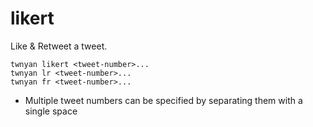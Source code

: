 # likert

Like & Retweet a tweet.

```
twnyan likert <tweet-number>...
twnyan lr <tweet-number>...
twnyan fr <tweet-number>...
```

- Multiple tweet numbers can be specified by separating them with a single space
